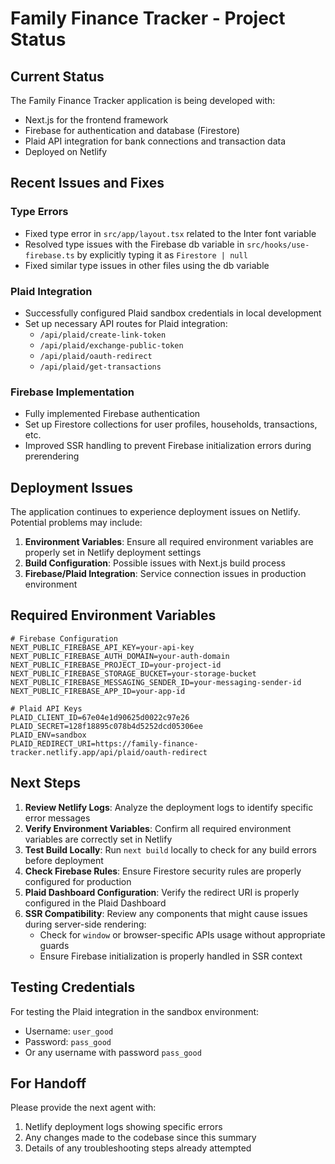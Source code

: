 # Family Finance Tracker - Project Status

## Current Status

The Family Finance Tracker application is being developed with:
- Next.js for the frontend framework
- Firebase for authentication and database (Firestore)
- Plaid API integration for bank connections and transaction data
- Deployed on Netlify

## Recent Issues and Fixes

### Type Errors
- Fixed type error in `src/app/layout.tsx` related to the Inter font variable
- Resolved type issues with the Firebase db variable in `src/hooks/use-firebase.ts` by explicitly typing it as `Firestore | null`
- Fixed similar type issues in other files using the db variable

### Plaid Integration
- Successfully configured Plaid sandbox credentials in local development
- Set up necessary API routes for Plaid integration:
  - `/api/plaid/create-link-token`
  - `/api/plaid/exchange-public-token`
  - `/api/plaid/oauth-redirect`
  - `/api/plaid/get-transactions`

### Firebase Implementation
- Fully implemented Firebase authentication
- Set up Firestore collections for user profiles, households, transactions, etc.
- Improved SSR handling to prevent Firebase initialization errors during prerendering

## Deployment Issues

The application continues to experience deployment issues on Netlify. Potential problems may include:

1. **Environment Variables**: Ensure all required environment variables are properly set in Netlify deployment settings
2. **Build Configuration**: Possible issues with Next.js build process
3. **Firebase/Plaid Integration**: Service connection issues in production environment

## Required Environment Variables

```
# Firebase Configuration
NEXT_PUBLIC_FIREBASE_API_KEY=your-api-key
NEXT_PUBLIC_FIREBASE_AUTH_DOMAIN=your-auth-domain
NEXT_PUBLIC_FIREBASE_PROJECT_ID=your-project-id
NEXT_PUBLIC_FIREBASE_STORAGE_BUCKET=your-storage-bucket
NEXT_PUBLIC_FIREBASE_MESSAGING_SENDER_ID=your-messaging-sender-id
NEXT_PUBLIC_FIREBASE_APP_ID=your-app-id

# Plaid API Keys
PLAID_CLIENT_ID=67e04e1d90625d0022c97e26
PLAID_SECRET=128f18895c078b4d5252dcd05306ee
PLAID_ENV=sandbox
PLAID_REDIRECT_URI=https://family-finance-tracker.netlify.app/api/plaid/oauth-redirect
```

## Next Steps

1. **Review Netlify Logs**: Analyze the deployment logs to identify specific error messages
2. **Verify Environment Variables**: Confirm all required environment variables are correctly set in Netlify
3. **Test Build Locally**: Run `next build` locally to check for any build errors before deployment
4. **Check Firebase Rules**: Ensure Firestore security rules are properly configured for production
5. **Plaid Dashboard Configuration**: Verify the redirect URI is properly configured in the Plaid Dashboard
6. **SSR Compatibility**: Review any components that might cause issues during server-side rendering:
   - Check for `window` or browser-specific APIs usage without appropriate guards
   - Ensure Firebase initialization is properly handled in SSR context

## Testing Credentials

For testing the Plaid integration in the sandbox environment:
- Username: `user_good`
- Password: `pass_good`
- Or any username with password `pass_good`

## For Handoff

Please provide the next agent with:
1. Netlify deployment logs showing specific errors
2. Any changes made to the codebase since this summary
3. Details of any troubleshooting steps already attempted 